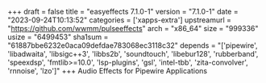 +++
draft = false
title = "easyeffects 7.1.0-1"
version = "7.1.0-1"
date = "2023-09-24T10:13:52"
categories = ['xapps-extra']
upstreamurl = "https://github.com/wwmm/pulseeffects"
arch = "x86_64"
size = "999336"
usize = "6499453"
sha1sum = "61887bbe6232e0aca09defdae783068ec3118c32"
depends = "['pipewire', 'libadwaita', 'libsigc++3', 'libbs2b', 'soundtouch', 'libebur128', 'rubberband', 'speexdsp', 'fmtlib>=10.0', 'lsp-plugins', 'gsl', 'intel-tbb', 'zita-convolver', 'rnnoise', 'lzo']"
+++
Audio Effects for Pipewire Applications